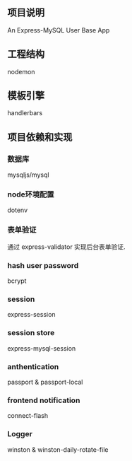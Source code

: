 ## 项目说明
An Express-MySQL User Base App

## 工程结构
nodemon

## 模板引擎
handlerbars

## 项目依赖和实现
### 数据库
mysqljs/mysql
### node环境配置
dotenv 
### 表单验证
通过 express-validator 实现后台表单验证.  
### hash user password
bcrypt
### session
express-session
### session store
express-mysql-session
### anthentication
passport & passport-local
### frontend notification
connect-flash
### Logger
winston & winston-daily-rotate-file




